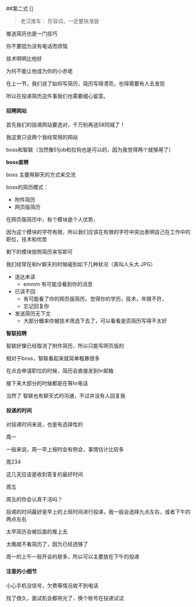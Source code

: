 ##第二式 []

> 老汉推车：	形容词，一定要快准狠

推送简历也是一门技巧

你不要因为没有电话而烦恼

技术明明比他好

为何不能让他成为你的小赤佬



在上一节，我们说了如何写简历，简历写得漂亮，也得需要有人去发现

所以在投递简历这件事我们也需要细心留意。



#### 招聘网站

首先我们的投递网站要选对，千万别再选58同城了！

我这里只说两个我经常用的网站

boss和智联（当然像51job和拉钩也是可以的，因为我觉得两个就够用了）



**boss直聘**

boss 主要用聊天的方式来交流

boss的简历模式：

- 附件简历
- 网页版简历

在网页版简历中，有个模块是个人优势，

因为这个模块的字符有限，所以我们应该在有限的字符中突出表明自己在工作中的职位，技术和优势

剩下的模块按照简历来写即可



我们经常在和hr聊天的时候碰到如下几种状况（真叫人头大.JPG）

- 送达未读
  - emmm 有可能没看到你的消息
- 已读不回
  - 有可能看了你的网页版简历，觉得你的学历，技术，年限不符，
  - 忘记回复你
- 发送简历无下文
  - 大部分概率你被技术筛选下去了，可以看看是否简历写得不太好





**智联招聘**

智联好像已经取消了附件简历，所以只能写网页版的

相对于boss，智联看起来就简单粗暴很多

在点击申请职位的时候，简历会直接发到hr邮箱

接下来大部分的时候都是在等hr电话

当然了 智联也有聊天式的沟通，不过并没有人回复我





#### 投递的时间

对投递时间来说，也是有选择性的

周一

一般来说，周一早上按时会有例会，事情估计比较多

周234

这几天应该是收到答复的最好时间

周五

周五的你会认真干活吗？



投递的时间最好是早上的上班时间进行投递，我一般会选择九点左右，或者下午的两点左右

太早简历会被后面的推上去

太晚就不看简历了，因为已经选够了

周一的上午一般开会的居多，所以可以主要放在下午的投递



#### 注意的小细节

小心手机没信号，欠费等情况收不到电话

找了很久，面试机会都用光了，换个账号在投递试试
















